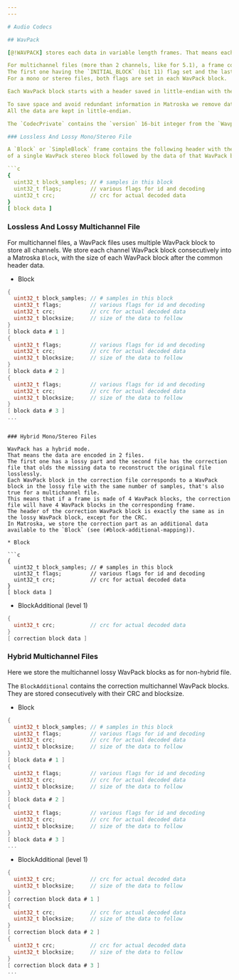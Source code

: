 ```yaml
---
---

# Audio Codecs

## WavPack

[@!WAVPACK] stores each data in variable length frames. That means each frame can have a different number of samples.

For multichannel files (more than 2 channels, like for 5.1), a frame consists of many WavPack blocks.
The first one having the `INITIAL_BLOCK` (bit 11) flag set and the last one the `FINAL_BLOCK` (bit 12) flag set.
For a mono or stereo files, both flags are set in each WavPack block.

Each WavPack block starts with a header saved in little-endian with the `WavpackHeader` format defined in [@!WAVPACK].

To save space and avoid redundant information in Matroska we remove data from the header, when saved in Matroska.
All the data are kept in little-endian.

The `CodecPrivate` contains the `version` 16-bit integer from the `WavpackHeader` of [@!WAVPACK] stored in little-endian.

### Lossless And Lossy Mono/Stereo File

A `Block` or `SimpleBlock` frame contains the following header with the data from the `WavpackHeader`
of a single WavPack stereo block followed by the data of that WavPack block.

```c
{
  uint32_t block_samples; // # samples in this block
  uint32_t flags;         // various flags for id and decoding
  uint32_t crc;           // crc for actual decoded data
}
[ block data ]
```

### Lossless And Lossy Multichannel File

For multichannel files, a WavPack files uses multiple WavPack block to store all channels.
We store each channel WavPack block consecutively into a Matroska `Block`, with the size of each WavPack block after the common header data.

* Block

```c
{
  uint32_t block_samples; // # samples in this block
  uint32_t flags;         // various flags for id and decoding
  uint32_t crc;           // crc for actual decoded data
  uint32_t blocksize;     // size of the data to follow
}
[ block data # 1 ]
{
  uint32_t flags;         // various flags for id and decoding
  uint32_t crc;           // crc for actual decoded data
  uint32_t blocksize;     // size of the data to follow
}
[ block data # 2 ]
{
  uint32_t flags;         // various flags for id and decoding
  uint32_t crc;           // crc for actual decoded data
  uint32_t blocksize;     // size of the data to follow
}
[ block data # 3 ]
...
```

```

### Hybrid Mono/Stereo Files

WavPack has a hybrid mode.
That means the data are encoded in 2 files.
The first one has a lossy part and the second file has the correction file that olds the missing data to reconstruct the original file losslessly.
Each WavPack block in the correction file corresponds to a WavPack block in the lossy file with the same number of samples, that's also true for a multichannel file.
This means that if a frame is made of 4 WavPack blocks, the correction file will have 4 WavPack blocks in the corresponding frame.
The header of the correction WavPack block is exactly the same as in the lossy WavPack block, except for the CRC.
In Matroska, we store the correction part as an additional data available to the `Block` (see (#block-additional-mapping)).

* Block

```c
{
  uint32_t block_samples; // # samples in this block
  uint32_t flags;         // various flags for id and decoding
  uint32_t crc;           // crc for actual decoded data
}
[ block data ]
```

* BlockAdditional (level 1)

```c
{
  uint32_t crc;           // crc for actual decoded data
}
[ correction block data ]
```

### Hybrid Multichannel Files

Here we store the multichannel lossy WavPack blocks as for non-hybrid file.

The `BlockAdditional` contains the correction multichannel WavPack blocks.
They are stored consecutively with their CRC and blocksize.

* Block

```c
{
  uint32_t block_samples; // # samples in this block
  uint32_t flags;         // various flags for id and decoding
  uint32_t crc;           // crc for actual decoded data
  uint32_t blocksize;     // size of the data to follow
}
[ block data # 1 ]
{
  uint32_t flags;         // various flags for id and decoding
  uint32_t crc;           // crc for actual decoded data
  uint32_t blocksize;     // size of the data to follow
}
[ block data # 2 ]
{
  uint32_t flags;         // various flags for id and decoding
  uint32_t crc;           // crc for actual decoded data
  uint32_t blocksize;     // size of the data to follow
}
[ block data # 3 ]
...
```

* BlockAdditional (level 1)

```c
{
  uint32_t crc;           // crc for actual decoded data
  uint32_t blocksize;     // size of the data to follow
}
[ correction block data # 1 ]
{
  uint32_t crc;           // crc for actual decoded data
  uint32_t blocksize;     // size of the data to follow
}
[ correction block data # 2 ]
{
  uint32_t crc;           // crc for actual decoded data
  uint32_t blocksize;     // size of the data to follow
}
[ correction block data # 3 ]
...
```

